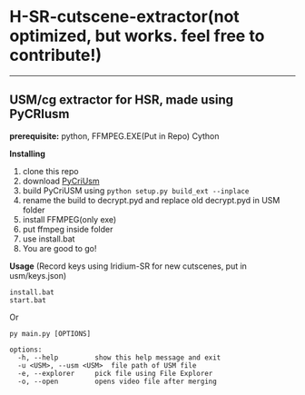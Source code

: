 # H-SR-cutscene-extractor(not optimized, but works. feel free to contribute!)
---
USM/cg extractor for HSR, made using PyCRIusm
---
**prerequisite:**
python, 
FFMPEG.EXE(Put in Repo)
Cython

**Installing**
1. clone this repo
2. download [PyCriUsm](https://github.com/BUnipendix/PyCriUsm)
3. build PyCriUSM using `python setup.py build_ext --inplace`
4. rename the build to decrypt.pyd and replace old decrypt.pyd in USM folder
5. install FFMPEG(only exe)
6. put ffmpeg inside folder
7. use install.bat
8. You are good to go!


**Usage**
(Record keys using Iridium-SR for new cutscenes, put in usm/keys.json)
```
install.bat
start.bat
```
Or
```
py main.py [OPTIONS]

options:
  -h, --help         show this help message and exit
  -u <USM>, --usm <USM>  file path of USM file
  -e, --explorer     pick file using File Explorer
  -o, --open         opens video file after merging
```
